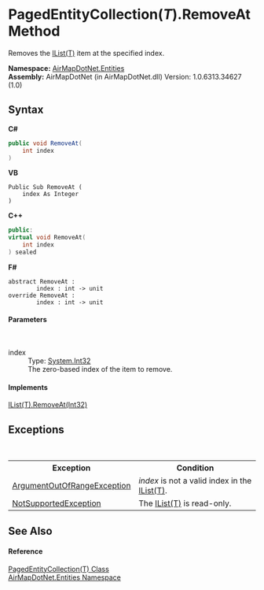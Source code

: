 # PagedEntityCollection(*T*).RemoveAt Method 
 

Removes the <a href="http://msdn2.microsoft.com/en-us/library/5y536ey6" target="_blank">IList(T)</a> item at the specified index.

**Namespace:**&nbsp;<a href="98571a09-2783-53ee-6a50-029c1c8ea39b">AirMapDotNet.Entities</a><br />**Assembly:**&nbsp;AirMapDotNet (in AirMapDotNet.dll) Version: 1.0.6313.34627 (1.0)

## Syntax

**C#**<br />
``` C#
public void RemoveAt(
	int index
)
```

**VB**<br />
``` VB
Public Sub RemoveAt ( 
	index As Integer
)
```

**C++**<br />
``` C++
public:
virtual void RemoveAt(
	int index
) sealed
```

**F#**<br />
``` F#
abstract RemoveAt : 
        index : int -> unit 
override RemoveAt : 
        index : int -> unit 
```


#### Parameters
&nbsp;<dl><dt>index</dt><dd>Type: <a href="http://msdn2.microsoft.com/en-us/library/td2s409d" target="_blank">System.Int32</a><br />The zero-based index of the item to remove.</dd></dl>

#### Implements
<a href="http://msdn2.microsoft.com/en-us/library/c93ab5c9" target="_blank">IList(T).RemoveAt(Int32)</a><br />

## Exceptions
&nbsp;<table><tr><th>Exception</th><th>Condition</th></tr><tr><td><a href="http://msdn2.microsoft.com/en-us/library/8xt94y6e" target="_blank">ArgumentOutOfRangeException</a></td><td>*index* is not a valid index in the <a href="http://msdn2.microsoft.com/en-us/library/5y536ey6" target="_blank">IList(T)</a>.</td></tr><tr><td><a href="http://msdn2.microsoft.com/en-us/library/8a7a4e64" target="_blank">NotSupportedException</a></td><td>The <a href="http://msdn2.microsoft.com/en-us/library/5y536ey6" target="_blank">IList(T)</a> is read-only.</td></tr></table>

## See Also


#### Reference
<a href="99a7744d-c2ac-49e0-1429-c6e44f367023">PagedEntityCollection(T) Class</a><br /><a href="98571a09-2783-53ee-6a50-029c1c8ea39b">AirMapDotNet.Entities Namespace</a><br />